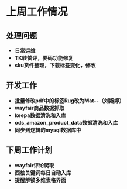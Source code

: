 # 上周工作情况
## **处理问题**
- **日常运维**
- **TK转赞评，要码功能修复**
- **sku货件整理，下载标签变化，修改**

## **开发工作**
- **批量修改pdf中的标签Rug改为Mat--（刘婉婷）**
- **wayfair商品数据抓取**
- **keepa数据清洗和入库**
- **ods_amazon_product_data数据清洗和入库**
- **同步到逻辑的mysql数据库中**

## **下周工作计划**

- **wayfair评论爬取**
- **西柚关键词每日自动入库**
- **提醒解锁多维表格界面**